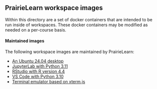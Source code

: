 ## PrairieLearn workspace images

Within this directory are a set of docker containers that are intended to be run inside of workspaces.
These docker containers may be modified as needed on a per-course basis.

#### Maintained images

The following workspace images are maintained by PrairieLearn:

- [An Ubuntu 24.04 desktop](./desktop/)
- [JupyterLab with Python 3.11](./jupyterlab-python/)
- [RStudio with R version 4.4](./rstudio/)
- [VS Code with Python 3.10](./vscode-python/)
- [Terminal emulator based on xterm.js](./xtermjs/)